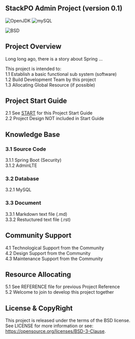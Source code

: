 
StackPO Admin Project 
(version 0.1)
-----------------------------------

![OpenJDK](https://img.shields.io/badge/OpenJDK-1.8-yellow.svg)
![mySQL](https://img.shields.io/badge/mysql-5.7-blue.svg)

![BSD](https://img.shields.io/badge/License-BSD3-blue.svg)


## Project Overview

Long long ago, there is a story about Spring ...  

This project is intended to:  
1.1 Establish a basic functional sub system (software)  
1.2 Build Development Team by this project  
1.3 Allocating Global Resource (if possible)   

## Project Start Guide

2.1 See [START](START.md) for this Project Start Guide  
2.2 Project Design NOT included in Start Guide  


## Knowledge Base

### 3.1 Source Code
3.1.1 Spring Boot (Security)  
3.1.2 AdminLTE  

### 3.2 Database
3.2.1 MySQL  

### 3.3 Document
3.3.1 Markdown text file (.md)  
3.3.2 Restuctured text file (.rst)  

## Community Support

4.1 Technological Support from the Community   
4.2 Design Support from the Community   
4.3 Maintenance Support from the Community   

## Resource Allocating

5.1 See REFERENCE file for previous Project Reference  
5.2 Welcome to join to develop this project together  


## License & CopyRight
This project is released under the terms of the BSD license.  
See LICENSE for more information or see:  
https://opensource.org/licenses/BSD-3-Clause.  

